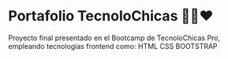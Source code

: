 # Portafolio TecnoloChicas 👧🏻❤️
Proyecto final presentado en el Bootcamp de TecnoloChicas Pro, empleando tecnologias frontend como:
HTML
CSS 
BOOTSTRAP
